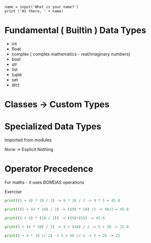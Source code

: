 ```
name = input('What is your name?')
print ('Hi there, ' + name)
```

# Fundamental ( Builtin ) Data Types
-    int
-    float
-    complex ( complex mathematics - real/imaginary numbers)
-    bool
-    str
-    list
-    tuple
-    set
-    dict

# Classes -> Custom Types

# Specialized Data Types
Imported from modules

None -> Explicit Nothing

# Operator Precedence

For maths - it uses BOMDAS operations

Exercise
```python
print((5 + 4) * 10 / 2) -> 9 * 10 / 2 -> 9 * 5 = 45.0

print(((5 + 4) * 10) / 2) -> ((9) * 10) /2 -> 90/2 = 45.0

print((5 + 4) * (10 / 2)) -> ((9)*(5)) -> 45.0

print(5 + (4 * 10) / 2) -> 5 + (40) / 2 -> 5 + 20 -> 25.0

print(5 + 4 * 10 // 2) -> 5 + 40 // 2 -> 5 + 20 -> 25
```